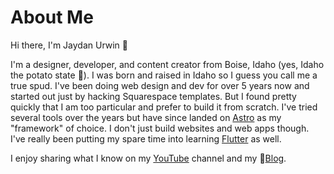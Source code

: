 # About Me

Hi there, I'm Jaydan Urwin 👋

I'm a designer, developer, and content creator from Boise, Idaho (yes, Idaho the potato state 🥔). I was born and raised in Idaho so I guess you call me a true spud. I've been doing web design and dev for over 5 years now and started out just by hacking Squarespace templates. But I found pretty quickly that I am too particular and prefer to build it from scratch. I've tried several tools over the years but have since landed on [Astro](https://astro.build) as my "framework" of choice. I don't just build websites and web apps though. I've really been putting my spare time into learning [Flutter](https://flutter.dev) as well.

I enjoy sharing what I know on my [YouTube](https://youtube.jaydanurwin.com) channel and my 📝[Blog](/blog).

<!--
**jaydanurwin/jaydanurwin** is a ✨ _special_ ✨ repository because its `README.md` (this file) appears on your GitHub profile.

Here are some ideas to get you started:

- 🔭 I’m currently working on ...
- 🌱 I’m currently learning ...
- 👯 I’m looking to collaborate on ...
- 🤔 I’m looking for help with ...
- 💬 Ask me about ...
- 📫 How to reach me: ...
- 😄 Pronouns: ...
- ⚡ Fun fact: ...
-->

